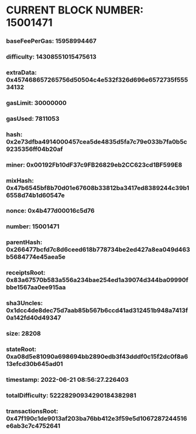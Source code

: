 # CURRENT BLOCK NUMBER: 15001471

### baseFeePerGas: 15958994467
### difficulty: 14308551015475613
### extraData: 0x457468657265756d50504c4e532f326d696e6572735f55534132
### gasLimit: 30000000
### gasUsed: 7811053
### hash: 0x2e73dfba4914000457cea5de4835d5fa7c79e033b7fa0b5c9235356ff04b20af
### miner: 0x00192Fb10dF37c9FB26829eb2CC623cd1BF599E8
### mixHash: 0x47b6545bf8b70d01e67608b33812ba3417ed8389244c39b16558d74b1d60547e
### nonce: 0x4b477d00016c5d76
### number: 15001471
### parentHash: 0x266477bcfd7c8d6ceed618b778734be2ed427a8ea049d463b5684774e45aea5e
### receiptsRoot: 0x83a67570b583a556a234bae254ed1a39074d344ba09990fbbe1567aa0ee915aa
### sha3Uncles: 0x1dcc4de8dec75d7aab85b567b6ccd41ad312451b948a7413f0a142fd40d49347
### size: 28208
### stateRoot: 0xa08d5e81090a698694bb2890edb3f43dddf0c15f2dc0f8a613efcd30b645ad01
### timestamp: 2022-06-21 08:56:27.226403
### totalDifficulty: 52228290934290184382981
### transactionsRoot: 0x47f190c1de9013af203ba76bb412e3f59e5d1067287244516e6ab3c7c4752641
